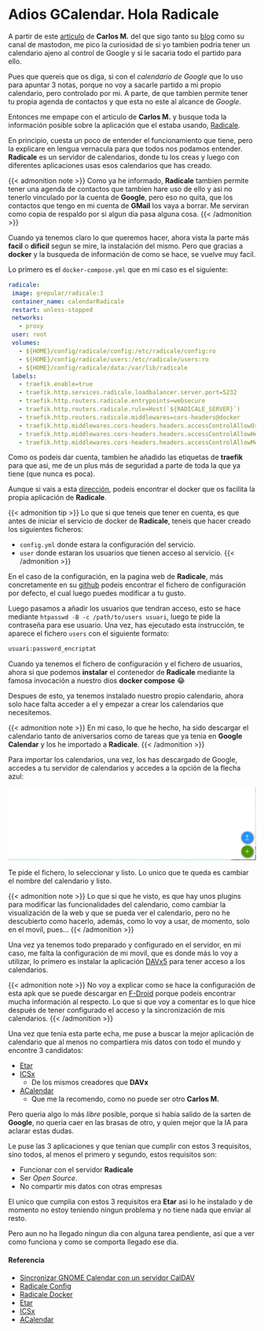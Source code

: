 # Adios GCalendar. Hola Radicale

A partir de este [articulo](https://elblogdelazaro.org/sincronizar-gnome-calendar-con-un-servidor-caldav) de **Carlos M.** del que sigo tanto su [blog](https://elblogdelazaro.org/) como su canal de mastodon, me pico la curiosidad de si yo tambien podria tener un calendario ajeno al control de Google y si le sacaria todo el partido para ello.

Pues que quereis que os diga, si con el *calendario de Google* que lo uso para apuntar 3 notas, porque no voy a sacarle partido a mi propio calendario, pero controlado por mi. A parte, de que tambien permite tener tu propia agenda de contactos y que esta no este al alcance de *Google*.

<!--more-->

Entonces me empape con el articulo de **Carlos M.** y busque toda la información posible sobre la aplicación que el estaba usando, [Radicale](https://radicale.org/v3.html).

En principio, cuesta un poco de entender el funcionamiento que tiene, pero la explicare en lengua vernacula para que todos nos podamos entender. **Radicale** es un servidor de calendarios, donde tu los creas y luego con diferentes aplicaciones usas esos calendarios que has creado.

{{< admonition note >}}
Como ya he informado, **Radicale** tambien permite tener una agenda de contactos que tambien hare uso de ello y asi no tenerlo vinculado por la cuenta de **Google**, pero eso no quita, que los contactos que tengo en mi cuenta de **GMail** los vaya a borrar. Me serviran como copia de respaldo por si algun dia pasa alguna cosa.
{{< /admonition >}}

Cuando ya tenemos claro lo que queremos hacer, ahora vista la parte más **facil** o **dificil** segun se mire, la instalación del mismo. Pero que gracias a **docker** y la busqueda de información de como se hace, se vuelve muy facil.

Lo primero es el `docker-compose.yml` que en mi caso es el siguiente:
```yaml
radicale:
 image: grepular/radicale:3
 container_name: calendarRadicale
 restart: unless-stopped
 networks:
   - proxy
 user: root
 volumes:
   - ${HOME}/config/radicale/config:/etc/radicale/config:ro
   - ${HOME}/config/radicale/users:/etc/radicale/users:ro
   - ${HOME}/config/radicale/data:/var/lib/radicale
 labels:
   - traefik.enable=true
   - traefik.http.services.radicale.loadbalancer.server.port=5232
   - traefik.http.routers.radicale.entrypoints=websecure
   - traefik.http.routers.radicale.rule=Host(`${RADICALE_SERVER}`)
   - traefik.http.routers.radicale.middlewares=cors-headers@docker
   - traefik.http.middlewares.cors-headers.headers.accessControlAllowOriginList=*
   - traefik.http.middlewares.cors-headers.headers.accessControlAllowHeaders=Origin, X-Requested-With, Content-Type, Accept, Authorization
   - traefik.http.middlewares.cors-headers.headers.accessControlAllowMethods=GET, POST, PUT, DELETE, OPTIONS
```
Como os podeis dar cuenta, tambien he añadido las etiquetas de **traefik** para que asi, me de un plus más de seguridad a parte de toda la que ya tiene (que nunca es poca).

Aunque si vais a esta [dirección](https://github.com/Kozea/Radicale/wiki/Installing-on-Docker), podeis encontrar el docker que os facilita la propia aplicación de **Radicale**.

{{< admonition tip >}}
Lo que si que teneis que tener en cuenta, es que antes de iniciar el servicio de docker de **Radicale**, teneis que hacer creado los siguientes ficheros:
- `config.yml` donde estara la configuración del servicio.
- `user` donde estaran los usuarios que tienen acceso al servicio.
{{< /admonition >}}

En el caso de la configuración, en la pagina web de **Radicale**, más concretamente en su [github](https://github.com/Kozea/Radicale/blob/master/config) podeis encontrar el fichero de configuración por defecto, el cual luego puedes modificar a tu gusto.

Luego pasamos a añadir los usuarios que tendran acceso, esto se hace mediante `htpasswd -B -c /path/to/users usuari`, luego te pide la contraseña para ese usuario. Una vez, has ejecutado esta instrucción, te aparece el fichero `users` con el siguiente formato:
```bash
usuari:password_encriptat
```
Cuando ya tenemos el fichero de configuración y el fichero de usuarios, ahora si que podemos **instalar** el contenedor de **Radicale** mediante la famosa invocación a nuestro dios **docker compose** 😂

Despues de esto, ya tenemos instalado nuestro propio calendario, ahora solo hace falta acceder a el y empezar a crear los calendarios que necesitemos.

{{< admonition note >}}
En mi caso, lo que he hecho, ha sido descargar el calendario tanto de aniversarios como de tareas que ya tenia en **Google Calendar** y los he importado a **Radicale**. 
{{< /admonition >}}

Para importar los calendarios, una vez, los has descargado de Google, accedes a tu servidor de calendarios y accedes a la opción de la flecha azul:

![](/images/radicale_01.png "Importar Calendari")

Te pide el fichero, lo seleccionar y listo. Lo unico que te queda es cambiar el nombre del calendario y listo.

{{< admonition note >}}
Lo que si que he visto, es que hay unos plugins para modificar las funcionalidades del calendario, como cambiar la visualización de la web y que se pueda ver el calendario, pero no he descubierto como hacerlo, además, como lo voy a usar, de momento, solo en el movil, pues...
{{< /admonition >}}

Una vez ya tenemos todo preparado y configurado en el servidor, en mi caso, me falta la configuración de mi movil, que es donde más lo voy a utilizar, lo primero es instalar la aplicación [DAVx5](https://www.davx5.com) para tener acceso a los calendarios.

{{< admonition note >}}
No voy a explicar como se hace la configuración de esta apk que se puede descargar en [F-Droid](https://f-droid.org/ca) porque podeis encontrar mucha información al respecto. Lo que si que voy a comentar es lo que hice después de tener configurado el acceso y la sincronización de mis calendarios.
{{< /admonition >}}

Una vez que tenia esta parte echa, me puse a buscar la mejor aplicación de calendario que al menos no compartiera mis datos con todo el mundo y encontre 3 candidatos:
- [Etar](https://f-droid.org/packages/ws.xsoh.etar/)
- [ICSx](https://f-droid.org/en/packages/at.bitfire.icsdroid/)
  - De los mismos creadores que **DAVx**
- [ACalendar](https://play.google.com/store/apps/details?id=org.withouthat.acalendar&hl=es_ES)
  - Que me la recomendo, como no puede ser otro **Carlos M.**

Pero queria algo lo más *libre* posible, porque si habia salido de la sarten de **Google**, no queria caer en las brasas de otro, y quien mejor que la IA para aclarar estas dudas. 

Le puse las 3 aplicaciones y que tenian que cumplir con estos 3 requisitos, sino todos, al menos el primero y segundo, estos requisitos son:
- Funcionar con el servidor **Radicale**
- Ser *Open Source*.
- No compartir mis datos con otras empresas

El unico que cumplia con estos 3 requisitos era **Etar** asi lo he instalado y de momento no estoy teniendo ningun problema y no tiene nada que enviar al resto.

Pero aun no ha llegado ningun dia con alguna tarea pendiente, asi que a ver como funciona y como se comporta llegado ese dia.
#### Referencia
- [Sincronizar GNOME Calendar con un servidor CalDAV](https://elblogdelazaro.org/sincronizar-gnome-calendar-con-un-servidor-caldav)
- [Radicale Config](https://github.com/Kozea/Radicale/blob/master/config)
- [Radicale Docker](https://github.com/Kozea/Radicale/wiki/Installing-on-Docker)
- [Etar](https://f-droid.org/packages/ws.xsoh.etar/)
- [ICSx](https://f-droid.org/en/packages/at.bitfire.icsdroid)
- [ACalendar](https://play.google.com/store/apps/details?id=org.withouthat.acalendar&hl=es_ES)

